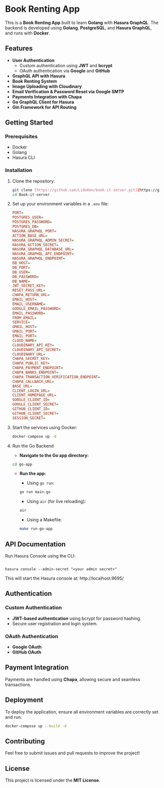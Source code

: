 # Book Renting App

This is a **Book Renting App** built to learn **Golang** with **Hasura GraphQL**. The backend is developed using **Golang**, **PostgreSQL**, and **Hasura GraphQL**, and runs with **Docker**.

## Features
- **User Authentication**
  - Custom authentication using **JWT** and **bcrypt**
  - OAuth authentication via **Google** and **GitHub**
- **GraphQL API with Hasura**
- **Book Renting System**
- **Image Uploading with Cloudinary**
- **Email Verification & Password Reset via Google SMTP**
- **Payments Integration with Chapa**
- **Go GraphQL Client for Hasura**
- **Gin Framework for API Routing**

## Getting Started

### Prerequisites
- Docker
- Golang
- Hasura CLI

### Installation
1. Clone the repository:
   ```sh
   git clone [https://github.com/LidoHon/book-it-server.git](https://github.com/LidoHon/Book-it-server.git)
   cd Book-it-server
   ```
2. Set up your environment variables in a `.env` file:
   ```ini
   PORT=
   POSTGRES_USER=
   POSTGRES_PASSWORD=
   POSTGRES_DB=
   HASURA_GRAPHQL_PORT=
   ACTION_BASE_URL=
   HASURA_GRAPHQL_ADMIN_SECRET=
   HASURA_ACTION_SECRET=
   HASURA_GRAPHQL_DATABASE_URL=
   HASURA_GRAPHQL_API_ENDPOINT=
   HASURA_GRAPHQL_ENDPOINT=
   DB_HOST=
   DB_PORT=
   DB_USER=
   DB_PASSWORD=
   DB_NAME=
   JWT_SECRET_KEY=
   RESET_PASS_URL=
   CHAPA_RETURN_URL=
   EMAIL_HOST=
   EMAIL_USERNAME=
   GOOGLE_EMAIL_PASSWORD=
   EMAIL_PASSWORD=
   FROM_EMAIL=
   SERVICE=
   GMAIL_HOST=
   GMAIL_PORT=
   EMAIL_PORT=
   CLOUD_NAME=
   CLOUDINARY_API_KEY=
   CLOUDINARY_API_SECRET=
   CLOUDINARY_URL=
   CHAPA_SECRET_KEY=
   CHAPA_PUBLIC_KEY=
   CHAPA_PAYMENT_ENDPOINT=
   CHAPA_BANKS_ENDPOINT=
   CHAPA_TRANSACTION_VERIFICATION_ENDPOINT=
   CHAPA_CALLBACK_URL=
   BASE_URL=
   CLIENT_LOGIN_URL=
   CLIENT_HOMEPAGE_URL=
   GOOGLE_CLIENT_ID=
   GOOGLE_CLIENT_SECRET=
   GITHUB_CLIENT_ID=
   GITHUB_CLIENT_SECRET=
   SESSION_SECRET=
   ```

3. Start the services using Docker:
   ```sh
   docker-compose up -d
   ```
4. Run the Go Backend
   - **Navigate to the Go app directory:**
   ```sh
   cd go-app
   ```

   - **Run the app:**
     - Using `go run`:
     ```sh
     go run main.go
     ```

     - Using `air` (for live reloading):
     ```sh 
     air
     ```

     - Using a Makefile:
     ```sh
     make run-go-app
     ```

## API Documentation

Run Hasura Console using the CLI:
```

hasura console --admin-secret "<your admin secret>"
```

This will start the Hasura console at: http://localhost:9695/

## Authentication
### Custom Authentication
- **JWT-based authentication** using bcrypt for password hashing.
- Secure user registration and login system.

### OAuth Authentication
- **Google OAuth**
- **GitHub OAuth**

## Payment Integration
Payments are handled using **Chapa**, allowing secure and seamless transactions.

## Deployment
To deploy the application, ensure all environment variables are correctly set and run:
```sh
docker-compose up --build -d
```

## Contributing
Feel free to submit issues and pull requests to improve the project!

## License
This project is licensed under the **MIT License**.
